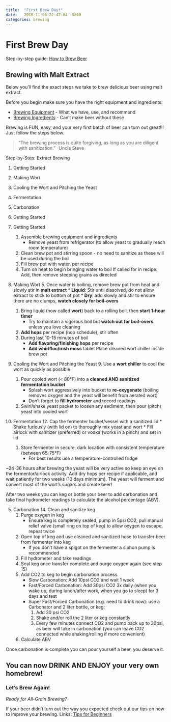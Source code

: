 ```yaml
---
title:  "First Brew Day!"
date:   2018-11-06 22:47:04 -0800
categories: brewing
---
```


# First Brew Day

Step-by-step guide: [How to Brew Beer](/blog/2018/11/06/how-to-make-beer)

## Brewing with Malt Extract
Below you’ll find the exact steps we take to brew delicious beer using malt extract.

Before you begin make sure you have the right equipment and ingredients:
* [Brewing Equipment](#) - What we have, use, and recommend
* [Brewing Ingredients](#) - Can’t make beer without these

Brewing is FUN, easy, and your very first batch of beer can turn out great!!!
Just follow the steps below.

> “The brewing process is quite forgiving, as long as you are diligent with sanitization.” -Uncle Steve

Step-by-Step: Extract Brewing

1. Getting Started
2. Making Wort
3. Cooling the Wort and Pitching the Yeast
4. Fermentation
5. Carbonation
6. Getting Started


7.  Getting Started
    1.  Assemble brewing equipment and ingredients
        * Remove yeast from refrigerator (to allow yeast to gradually reach room temperature)
    2. Clean brew pot and stirring spoon - no need to sanitize as these will be used during the boil
    3. Fill brew pot with water, per recipe
    4. Turn on heat to begin bringing water to boil
If called for in recipe: Add, then remove steeping grains as directed

2. Making Wort
    5. Once water is boiling, remove brew pot from heat and slowly stir in **malt extract**
       * **Liquid**: Stir until dissolved, do not allow extract to stick to bottom of pot 
       * **Dry**: add slowly and stir to ensure there are no clumps, **watch closely for boil-overs**
    1. Bring liquid (now called **wort**) back to a rolling boil, then **start 1-hour timer**
        * Try to maintain a vigorous boil but **watch out for boil-overs** unless you love cleaning
    1. **Add hops** per recipe (hop schedule), stir often
    1. During last 10-15 minutes of boil
        * **Add flavoring/finishing hops** per recipe
        * **Add whirlfloc/irish moss** tablet
Place cleaned wort chiller inside brew pot

3. Cooling the Wort and Pitching the Yeast
    9. Use a **wort chiller** to cool the wort as quickly as possible
    1. Pour cooled wort (< 80°F) into a **cleaned AND sanitized fermentation bucket**
        * Splash wort aggressively into bucket to **re-oxygenate** (boiling removes oxygen and the yeast will benefit from aerated wort)
        * Don’t forget to **fill hydrometer** and record readings
    1. Swirl/shake yeast packet to loosen any sediment, then pour (pitch) yeast into cooled wort

4. Fermentation
    12. Cap the fermenter bucket/vessel with a sanitized lid
        * Shake furiously (with lid on) to thoroughly mix yeast and wort
        * Fill airlock with sanitizer (preferred) or vodka (works in a pinch) and set in lid
    1. Store fermenter in secure, dark location with consistent temperature (between 65-75°F)
        * For best results use a temperature-controlled fridge

~24-36 hours after brewing the yeast will be very active so keep an eye on the fermentor/airlock activity. Add dry hops per recipe if applicable, and wait patiently for two weeks (10 days minimum). The yeast will ferment and convert most of the wort’s sugars and create beer!

After two weeks you can keg or bottle your beer to add carbonation and take final hydrometer readings to calculate the alcohol percentage (ABV). 

5. Carbonation
    14. Clean and sanitize keg
    1. Purge oxygen in keg
        * Ensure keg is completely sealed, pump in 5psi CO2, pull manual relief valve (small ring on top of keg) to allow oxygen to escape, repeat twice
    1. Open top of keg and use cleaned and sanitized hose to transfer beer from fermenter into keg
        * If you don’t have a spigot on the fermenter a siphon pump is recommended
    1. Fill hydrometer and take readings
    1. Seal keg once transfer complete and purge oxygen again (see step 15)
    1. Add CO2 to keg to begin carbonation process
        * Slow Carbonation: Add 10psi CO2 and wait 1 week
        * Fast/Forced Carbonation: Add 30psi CO2 3x daily (when you wake up, during lunch/after work, when you go to sleep) for 3 days and test
        * Super Fast/Forced Carbonation (e.g. need to drink now): use a Carbonator and 2 liter bottle, or keg:
            1. Add 30 psi CO2
            1. Shake and/or roll the 2 liter or keg constantly
            1. Every few minutes connect CO2 and pump back up to 30psi, as beer will take in carbonation (you can leave CO2 connected while shaking/rolling if more convenient)
    1. Calculate ABV

Once carbonation is complete you can pour yourself a beer, you deserve it.

## You can now DRINK AND ENJOY your very own homebrew!

### Let’s Brew Again! 

*Ready for All-Grain Brewing?*

If your beer didn’t turn out the way you expected check out our tips on how to improve your brewing.
Links:
[Tips for Beginners](#)


